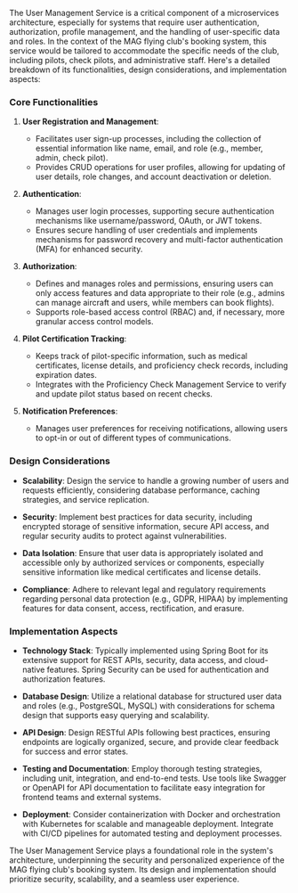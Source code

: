 The User Management Service is a critical component of a microservices architecture, especially for systems that require user authentication, authorization, profile management, and the handling of user-specific data and roles. In the context of the MAG flying club's booking system, this service would be tailored to accommodate the specific needs of the club, including pilots, check pilots, and administrative staff. Here's a detailed breakdown of its functionalities, design considerations, and implementation aspects:

### Core Functionalities

1. **User Registration and Management**:
   - Facilitates user sign-up processes, including the collection of essential information like name, email, and role (e.g., member, admin, check pilot).
   - Provides CRUD operations for user profiles, allowing for updating of user details, role changes, and account deactivation or deletion.

2. **Authentication**:
   - Manages user login processes, supporting secure authentication mechanisms like username/password, OAuth, or JWT tokens.
   - Ensures secure handling of user credentials and implements mechanisms for password recovery and multi-factor authentication (MFA) for enhanced security.

3. **Authorization**:
   - Defines and manages roles and permissions, ensuring users can only access features and data appropriate to their role (e.g., admins can manage aircraft and users, while members can book flights).
   - Supports role-based access control (RBAC) and, if necessary, more granular access control models.

4. **Pilot Certification Tracking**:
   - Keeps track of pilot-specific information, such as medical certificates, license details, and proficiency check records, including expiration dates.
   - Integrates with the Proficiency Check Management Service to verify and update pilot status based on recent checks.

5. **Notification Preferences**:
   - Manages user preferences for receiving notifications, allowing users to opt-in or out of different types of communications.

### Design Considerations

- **Scalability**: Design the service to handle a growing number of users and requests efficiently, considering database performance, caching strategies, and service replication.

- **Security**: Implement best practices for data security, including encrypted storage of sensitive information, secure API access, and regular security audits to protect against vulnerabilities.

- **Data Isolation**: Ensure that user data is appropriately isolated and accessible only by authorized services or components, especially sensitive information like medical certificates and license details.

- **Compliance**: Adhere to relevant legal and regulatory requirements regarding personal data protection (e.g., GDPR, HIPAA) by implementing features for data consent, access, rectification, and erasure.

### Implementation Aspects

- **Technology Stack**: Typically implemented using Spring Boot for its extensive support for REST APIs, security, data access, and cloud-native features. Spring Security can be used for authentication and authorization features.

- **Database Design**: Utilize a relational database for structured user data and roles (e.g., PostgreSQL, MySQL) with considerations for schema design that supports easy querying and scalability.

- **API Design**: Design RESTful APIs following best practices, ensuring endpoints are logically organized, secure, and provide clear feedback for success and error states.

- **Testing and Documentation**: Employ thorough testing strategies, including unit, integration, and end-to-end tests. Use tools like Swagger or OpenAPI for API documentation to facilitate easy integration for frontend teams and external systems.

- **Deployment**: Consider containerization with Docker and orchestration with Kubernetes for scalable and manageable deployment. Integrate with CI/CD pipelines for automated testing and deployment processes.

The User Management Service plays a foundational role in the system's architecture, underpinning the security and personalized experience of the MAG flying club's booking system. Its design and implementation should prioritize security, scalability, and a seamless user experience.
